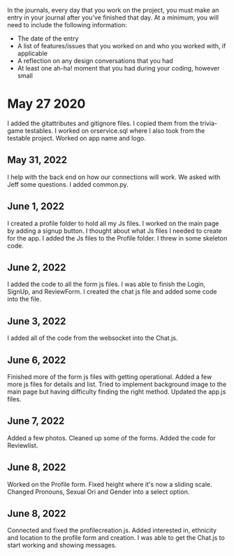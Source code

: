 In the journals, every day that you work on the project, you must make an entry in your journal after you've finished that day. At a minimum, you will need to include the following information:

- The date of the entry
- A list of features/issues that you worked on and who you worked with, if applicable
- A reflection on any design conversations that you had
- At least one ah-ha! moment that you had during your coding, however small

# May 27 2020
I added the gitattributes and gitignore files. I copied them from the trivia-game testables. I worked on orservice.sql where I also took from the testable project. Worked on app name and logo. 

## May 31, 2022
I help with the back end on how our connections will work. We asked with Jeff some questions. I added common.py.

## June 1, 2022
I created a profile folder to hold all my Js files. I worked on the main page by adding a signup button. I thought about what Js files I needed to create for the app. I added the Js files to the Profile folder. I threw in some skeleton code. 

## June 2, 2022
I added the code to all the form js files. I was able to finish the Login, SignUp, and ReviewForm. I created the chat js file and added some code into the file. 


## June 3, 2022
I added all of the code from the websocket into the Chat.js.

## June 6, 2022
Finished more of the form js files with getting operational. Added a few more js files for details and list. Tried to implement background image to the main page but having difficulty finding the right method. Updated the app.js files.

## June 7, 2022
Added a few photos. Cleaned up some of the forms. Added the code for Reviewlist.

## June 8, 2022
Worked on the Profile form. Fixed height where it's now a sliding scale. Changed Pronouns, Sexual Ori and Gender into a select option.

## June 8, 2022
Connected and fixed the profilecreation.js. Added interested in, ethnicity and location to the profile form and creation. I was able to get the Chat.js to start working and showing messages.